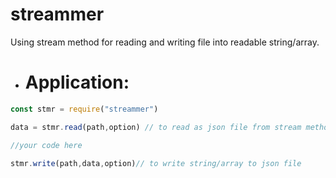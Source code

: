 # streammer
Using stream method for reading and writing file into readable string/array. 



- # Application:
```js
const stmr = require("streammer") 

data = stmr.read(path,option) // to read as json file from stream method into readable string/array

//your code here   

stmr.write(path,data,option)// to write string/array to json file 

```